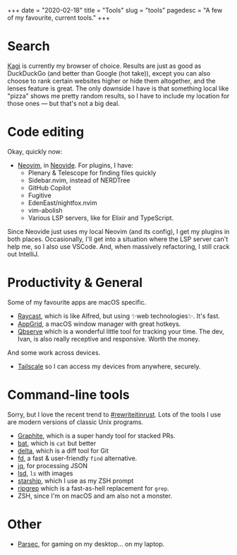 +++
date = "2020-02-18"
title = "Tools"
slug = "tools"
pagedesc = "A few of my favourite, current tools."
+++

# Search

[Kagi](https://kagi.com/) is currently my browser of choice. Results are just as good as DuckDuckGo (and better than Google (hot take)), except you can also choose to rank certain websites higher or hide them altogether, and the lenses feature is great.
The only downside I have is that something local like "pizza" shows me pretty random results, so I have to include my location for those ones — but that's not a big deal.

# Code editing

Okay, quickly now:

- [Neovim](https://neovim.io/), in [Neovide](https://github.com/neovide/neovide). For plugins, I have:
  - Plenary & Telescope for finding files quickly
  - Sidebar.nvim, instead of NERDTree
  - GitHub Copilot
  - Fugitive
  - EdenEast/nightfox.nvim
  - vim-abolish
  - Various LSP servers, like for Elixir and TypeScript.

Since Neovide just uses my local Neovim (and its config), I get my plugins in both places.
Occasionally, I'll get into a situation where the LSP server can't help me, so I also use VSCode.
And, when massively refactoring, I still crack out IntelliJ.

# Productivity & General

Some of my favourite apps are macOS specific.

- [Raycast](https://www.raycast.com/), which is like Alfred, but using ✨web technologies✨. It's fast.
- [AppGrid](https://github.com/mjolnirapp/AppGrid), a macOS window manager with great hotkeys.
- [Qbserve](https://qotoqot.com/qbserve/) which is a wonderful little tool for tracking your time. The dev, Ivan, is also really receptive and responsive. Worth the money.

And some work across devices.


- [Tailscale](https://tailscale.com/) so I can access my devices from anywhere, securely.

# Command-line tools

Sorry, but I love the recent trend to [#rewriteitinrust](https://github.com/learnbyexample/awesome-rewrite-it-in-rust).
Lots of the tools I use are modern versions of classic Unix programs.

- [Graphite](https://graphite.dev/), which is a super handy tool for stacked PRs.
- [bat](https://github.com/sharkdp/bat), which is `cat` but better
- [delta](https://github.com/dandavison/delta), which is a diff tool for Git
- [fd](https://github.com/sharkdp/fd), a fast & user-friendly `find` alternative.
- [jq](https://github.com/stedolan/jq), for processing JSON
- [lsd](https://github.com/Peltoche/lsd), `ls` with images
- [starship](https://github.com/starship/starship), which I use as my ZSH prompt
- [ripgrep](https://github.com/BurntSushi/ripgrep) which is a fast-as-hell replacement for `grep`.
- ZSH, since I'm on macOS and am also not a monster.

# Other

- [Parsec](https://parsec.app/), for gaming on my desktop... on my laptop.

